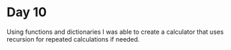 # Day 10

Using functions and dictionaries I was able to create a calculator that uses recursion for repeated calculations if needed.
